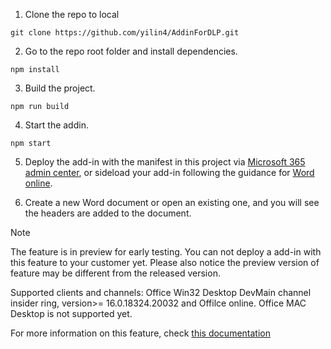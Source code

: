 1. Clone the repo to local
```git
git clone https://github.com/yilin4/AddinForDLP.git
```
2. Go to the repo root folder and install dependencies.
```git
npm install
```
3. Build the project.
```git
npm run build
```
4. Start the addin.
```git
npm start
```
5. Deploy the add-in with the manifest in this project via [Microsoft 365 admin center](https://learn.microsoft.com/en-us/microsoft-365/admin/manage/test-and-deploy-microsoft-365-apps?view=o365-worldwide), or sideload your add-in following the guidance for [Word online](https://learn.microsoft.com/office/dev/add-ins/testing/sideload-office-add-ins-for-testing).

6. Create a new Word document or open an existing one, and you will see the headers are added to the document.

> [!NOTE]
> The feature is in preview for early testing. You can not deploy a add-in with this feature to your customer yet. Please also notice the preview version of feature may be different from the released version.
> 
> Supported clients and channels: Office Win32 Desktop DevMain channel insider ring, version>= 16.0.18324.20032 and Offilce online. Office MAC Desktop is not supported yet.
> 
> For more information on this feature, check [this documentation]((https://learn.microsoft.com/en-us/office/dev/add-ins/develop/event-based-activation))
